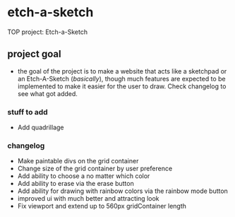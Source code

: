 # etch-a-sketch

TOP project: Etch-a-Sketch

## project goal

- the goal of the project is to make a website that acts like a sketchpad or an Etch-A-Sketch (*basically*), though much features are expected to be implemented to make it easier for the user to draw. Check changelog to see what got added.

### stuff to add

- Add quadrillage

### changelog

- Make paintable divs on the grid container
- Change size of the grid container by user preference
- Add ability to choose a no matter which color
- Add ability to erase via the erase button
- Add ability for drawing with rainbow colors via the rainbow mode button
- improved ui with much better and attracting look
- Fix viewport and extend up to 560px gridContainer length

